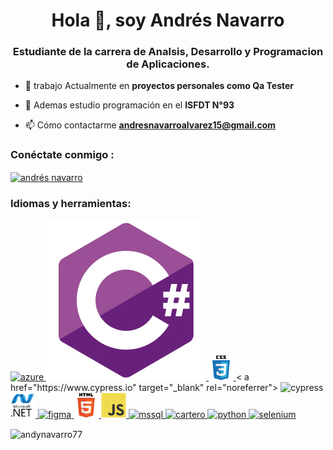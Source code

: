 <h1 align="center">Hola 👋, soy Andrés Navarro</h1>
<h3 align="center">Estudiante de la carrera de Analsis, Desarrollo y Programacion de Aplicaciones.</h3>

- 🔭 trabajo Actualmente en **proyectos personales como Qa Tester**

- 🌱 Ademas estudio programación en el **ISFDT N°93**

- 📫 Cómo contactarme **andresnavarroalvarez15@gmail.com**

<h3 align="left">Conéctate conmigo :</h3>
<p align="left">
<a href="https://linkedin.com/in/andrés navarro" target="blank"><img align="center" src="https:/ /raw.githubusercontent.com/rahuldkjain/github-profile-readme-generator/master/src/images/icons/Social/linked-in-alt.svg" alt="andrés navarro" height="30" width="40 " /></a>
</p>

<h3 align="left">Idiomas y herramientas:</h3>
<p align="left"> <a href="https://azure.microsoft.com/en-in/" target="_blank" rel="noreferrer"> <img src="https://www. vectorlogo.zone/logos/microsoft_azure/microsoft_azure-icon.svg" alt="azure" width="40" height="40"/> </a> <a href="https://www.w3schools.com/ cs/" target="_blank" rel="noreferrer"> <img src="https://raw.githubusercontent.com/devicons/devicon/master/icons/csharp/csharp-original.svg" alt="csharp" ancho="40" alto="40"/> </a> <a href="https://www.w3schools.com/css/" target="_blank" rel="noreferrer"> <img src=" https://raw.githubusercontent.com/devicons/devicon/master/icons/css3/css3-original-wordmark.svg" alt="css3" width="40" height="40"/> </a> < a href="https://www.cypress.io" target="_blank" rel="noreferrer"> <img src="https://raw.githubusercontent.com/simple-icons/simple-icons/6e46ec1fc23b60c8fd0d2f2ff46db82e16dbd75f/ iconos/cypress.svg" alt="cypress" width="40" height="40"/> </a> <a href="https://dotnet.microsoft.com/" target="_blank" rel= "noreferrer"> <img src="https://raw.githubusercontent.com/devicons/devicon/master/icons/dot-net/dot-net-original-wordmark.svg" alt="dotnet" width="40 " height="40"/> </a> <a href="https://www.figma.com/" target="_blank" rel="noreferrer"> <img src="https://www. vectorlogo.zone/logos/figma/figma-icon.svg" alt="figma" width="40" height="40"/> </a> <a href="https://www.w3.org/ html/" target="_blank" rel="noreferrer"> <img src="https://raw.githubusercontent.com/devicons/devicon/master/icons/html5/html5-original-wordmark.svg" alt=" html5" width="40" height="40"/> </a> <a href="https://developer.mozilla.org/en-US/docs/Web/JavaScript" target="_blank" rel= "noreferrer"> <img src="https://raw.githubusercontent.com/devicons/devicon/master/icons/javascript/javascript-original.svg" alt="javascript" width="40" height="40" /> </a> <a href="https://www.microsoft.com/en-us/sql-server" target="_blank" rel="noreferrer"> <img src="https://www .svgrepo.com/show/303229/microsoft-sql-server-logo.svg" alt="mssql" width="40" height="40"/> </a> <a href="https://postman.com" target="_blank" rel="noreferrer"> <img src="https://www.vectorlogo.zone/logos/getpostman/getpostman-icon.svg" alt="cartero" width="40" height="40 "/> </a> <a href="https://www.python.org" target="_blank" rel="noreferrer"> <img src="https://raw.githubusercontent.com/devicons/ devicon/master/icons/python/python-original.svg" alt="python" width="40" height="40"/> </a> <a href="https://www.selenium.dev" target="_blank" rel="noreferrer"> <img src="https://raw.githubusercontent.com/detain/svg-logos/780f25886640cef088af994181646db2f6b1a3f8/svg/selenium-logo.svg" alt="selenium" width=" 40" altura="40"/> </a> </p>

<p><img align="center" src="https://github-readme-stats.vercel.app/api/top-langs?username=andynavarro77&show_icons=true&locale=en&layout=compact" alt="andynavarro77" /> </p>




